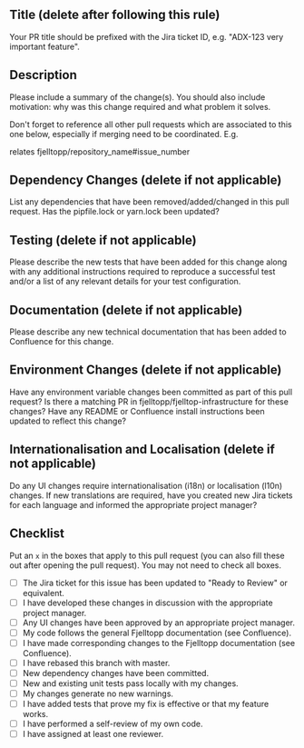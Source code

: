## Title (delete after following this rule)

Your PR title should be prefixed with the Jira ticket ID, e.g. "ADX-123 very important feature".

## Description

Please include a summary of the change(s).
You should also include motivation: why was this change required and what problem it solves.

Don't forget to reference all other pull requests which are associated to this one below, especially if merging need to be coordinated.
E.g.

relates fjelltopp/repository_name#issue_number

## Dependency Changes (delete if not applicable)

List any dependencies that have been removed/added/changed in this pull request.
Has the pipfile.lock or yarn.lock been updated?

## Testing (delete if not applicable)

Please describe the new tests that have been added for this change along with any additional instructions required to reproduce a successful test and/or a list of any relevant details for your test configuration.

## Documentation (delete if not applicable)

Please describe any new technical documentation that has been added to Confluence for this change.

## Environment Changes (delete if not applicable)

Have any environment variable changes been committed as part of this pull request?
Is there a matching PR in fjelltopp/fjelltop-infrastructure for these changes?
Have any README or Confluence install instructions been updated to reflect this change?

## Internationalisation and Localisation (delete if not applicable)

Do any UI changes require internationalisation (i18n) or localisation (l10n) changes.
If new translations are required, have you created new Jira tickets for each language and informed the appropriate project manager?

## Checklist

Put an `x` in the boxes that apply to this pull request (you can also fill these out after opening the pull request).
You may not need to check all boxes.

- [ ] The Jira ticket for this issue has been updated to "Ready to Review" or equivalent.
- [ ] I have developed these changes in discussion with the appropriate project manager.
- [ ] Any UI changes have been approved by an appropriate project manager.
- [ ] My code follows the general Fjelltopp documentation (see Confluence).
- [ ] I have made corresponding changes to the Fjelltopp documentation (see Confluence).
- [ ] I have rebased this branch with master.
- [ ] New dependency changes have been committed.
- [ ] New and existing unit tests pass locally with my changes.
- [ ] My changes generate no new warnings.
- [ ] I have added tests that prove my fix is effective or that my feature works.
- [ ] I have performed a self-review of my own code.
- [ ] I have assigned at least one reviewer.
